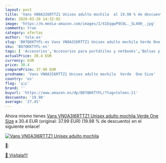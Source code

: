 ```yaml
---
layout: post
title: 'Vans VN0A3I6RTTZ1 Unisex adulto mochila  al 19.98 % de descuento'
date: 2020-03-28 14:32:02
image: 'https://m.media-amazon.com/images/I/41EqqwP9C6L._SL400_.jpg'
comments: true
category: ofertas
author: 'tole.es'
slug: 'B07QKKTYFL-es Vans VN0A3I6RTTZ1 Unisex adulto mochila Verde One Size'
sku: 'B07QKKTYFL-es'
tags: [ 'Accesorios','Accesorios para portátiles y netbooks','Bolsas y fundas para portátiles y netbooks','Informática','Juegos y Accesorios para PC','Mochilas para portátiles y netbooks','Videojuegos','mochila', ]
actualPrice: 30.4 EUR
currency: EUR
price: 30.4
comparePrice: 37.99 EUR
prodname: 'Vans VN0A3I6RTTZ1 Unisex adulto mochila  Verde  One Size'
country: 'es'
flag: '🇪🇸'
brand: ''
buyurl: 'https://www.amazon.es/dp/B07QKKTYFL/?tag=tolees-21'
descuento: '19.98'
average: '27.45'
---
```


Ahora mismo tienes [Vans VN0A3I6RTTZ1 Unisex adulto mochila  Verde  One Size](https://www.amazon.es/dp/B07QKKTYFL/?tag=tolees-21) a 30.4 EUR (original: 37.99 EUR) (19.98 %  de descuento) en el siguiente enlace!

[![Vans VN0A3I6RTTZ1 Unisex adulto mochila ](https://m.media-amazon.com/images/I/41EqqwP9C6L._SL400_.jpg)](https://www.amazon.es/dp/B07QKKTYFL/?tag=tolees-21)

🔎:


[🛒 Visítala!!!](https://www.amazon.es/dp/B07QKKTYFL/?tag=tolees-21)
